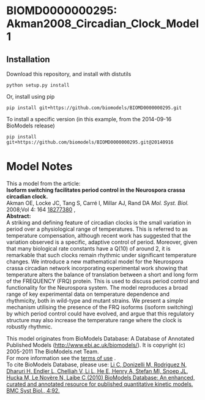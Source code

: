 # BIOMD0000000295: Akman2008_Circadian_Clock_Model1

## Installation

Download this repository, and install with distutils

`python setup.py install`

Or, install using pip

`pip install git+https://github.com/biomodels/BIOMD0000000295.git`

To install a specific version (in this example, from the 2014-09-16 BioModels release)

`pip install git+https://github.com/biomodels/BIOMD0000000295.git@20140916`


# Model Notes


This a model from the article:  
**Isoform switching facilitates period control in the Neurospora crassa circadian clock.**   
Akman OE, Locke JC, Tang S, Carré I, Millar AJ, Rand DA _Mol. Syst. Biol._
2008;Vol 4: 164 [18277380](http://www.ncbi.nlm.nih.gov/pubmed/18277380) ,  
**Abstract:**   
A striking and defining feature of circadian clocks is the small variation in
period over a physiological range of temperatures. This is referred to as
temperature compensation, although recent work has suggested that the
variation observed is a specific, adaptive control of period. Moreover, given
that many biological rate constants have a Q(10) of around 2, it is remarkable
that such clocks remain rhythmic under significant temperature changes. We
introduce a new mathematical model for the Neurospora crassa circadian network
incorporating experimental work showing that temperature alters the balance of
translation between a short and long form of the FREQUENCY (FRQ) protein. This
is used to discuss period control and functionality for the Neurospora system.
The model reproduces a broad range of key experimental data on temperature
dependence and rhythmicity, both in wild-type and mutant strains. We present a
simple mechanism utilising the presence of the FRQ isoforms (isoform
switching) by which period control could have evolved, and argue that this
regulatory structure may also increase the temperature range where the clock
is robustly rhythmic.

This model originates from BioModels Database: A Database of Annotated
Published Models (http://www.ebi.ac.uk/biomodels/). It is copyright (c)
2005-2011 The BioModels.net Team.  
For more information see the [terms of
use](http://www.ebi.ac.uk/biomodels/legal.html) .  
To cite BioModels Database, please use: [Li C, Donizelli M, Rodriguez N,
Dharuri H, Endler L, Chelliah V, Li L, He E, Henry A, Stefan MI, Snoep JL,
Hucka M, Le Novère N, Laibe C (2010) BioModels Database: An enhanced, curated
and annotated resource for published quantitative kinetic models. BMC Syst
Biol., 4:92.](http://www.ncbi.nlm.nih.gov/pubmed/20587024)


